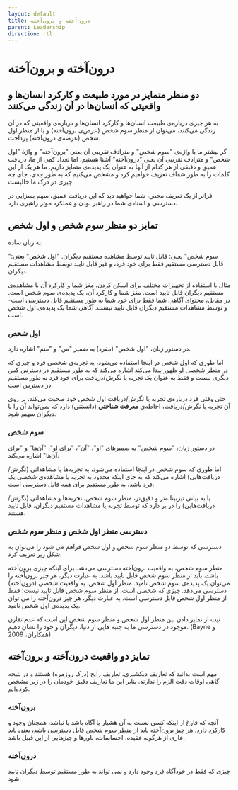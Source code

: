 ```yaml
---
layout: default
title: درون‌آخته و برون‌آخته
parent: Leadership
direction: rtl
---
```


# درون‌آخته و برون‌آخته
## دو منظر متمایز در مورد طبیعت و کارکرد انسان‌ها و واقعیتی که انسان‌ها در آن زندگی می‌کنند
به هر چیزی دربارەی طبیعت انسان‌ها و کارکرد انسان‌ها و دربارەی واقعیتی که در آن زندگی می‌کنند، می‌توان از منظر سوم شخص (عرص‌ی برون‌آخته) و یا از منظر اول شخص (عرصەی درون‌آخته) پرداخت.

گر بیشتر ما با واژه‌ی "سوم شخص" و مترادف تقریبی آن یعنی "برون‌آخته" و واژۀ "اول شخص" و مترادف تقریبی آن یعنی "درون‌آخته" آشنا هستیم، اما تعداد کمی از ما، دریافت عمیق و دقیقی از هر کدام از آنها به عنوان یک پدیدەی متمایز داریم. ما هر یک از این کلمات را به طور شفاف تعریف خواهیم کرد و مشخص می‌کنیم که به طور جدی، جای چه چیزی در درک ما خالیست.

فراتر از یک تعریف محض، شما خواهید دید که این دریافت عمیق، سهم بسزایی در دسترسی و استادی شما در راهبر بودن و عملکرد موثر راهبری دارد.

## تمایز دو منظر سوم شخص و اول شخص
به زبان ساده:

"سوم شخص" یعنی: قابل تایید توسط مشاهده مستقیم دیگران.
"اول شخص" یعنی: قابل دسترسی مستقیم فقط برای خود فرد، و غیر قابل تایید توسط مشاهدات مستقیم دیگران.

مثال با استفاده از تجهیزات مختلف برای اسکن کردن، مغز شما و کارکرد آن با مشاهدەی مستقیم دیگران قابل تایید است. مغز شما و کارکرد آن، یک پدیدەی سوم شخص است. در مقابل، محتوای آگاهی شما فقط برای خود شما به طور مستقیم قابل دسترسی است- و توسط مشاهدات مستقیم دیگران قابل تایید نیست. آگاهی شما یک پدیدەی اول شخص است.

### اول شخص
در دستور زبان، "اول شخص" (مفرد) به ضمیر "من" و "منم" اشاره دارد.

اما طوری که اول شخص در اینجا استفاده می‌شود، به تجربەی شخصی فرد و چیزی که در منظر شخصی او ظهور پیدا می‌کند اشاره می‌کند که به طور مستقیم در دسترس کس دیگری نیست و فقط به عنوان یک تجربه یا نگرش/دریافت برای خود فرد به طور مستقیم در دسترس است.

حتی وقتی فرد دربارەی تجربه یا نگرش/دریافت اول شخص خود صحبت می‌کند، بر روی آن تجربه یا نگرش/دریافت، احاطەی **معرفت شناختی** (دانستنی) دارد که نمی‌تواند آن را با دیگران سهیم شود.

### سوم شخص
در دستور زبان، "سوم شخص" به ضمیرهای "او"، "آن"، "برای او"، "آن‌ها" و "برای آن‌ها" اشاره می‌کند.

اما طوری که سوم شخص در اینجا استفاده می‌شود، به تجربه‌ها یا مشاهداتی (نگرش/دریافت‌هایی) اشاره می‌کند که به جای اینکه محدود به تجربه یا مشاهدەی شخصی یک فرد باشد، به طور مستقیم برای همه قابل دسترسی است.

یا به بیانی تیزبینانه‌تر و دقیق‌‌تر، منظر سوم شخص، تجربه‌ها و مشاهداتی (نگرش/دریافت‌هایی) را در بر دارد که توسط تجربه یا مشاهدات مستقیم دیگران، قابل تایید هستند.

### دسترسی منظر اول شخص و منظر سوم شخص
دسترسی که توسط دو منظر سوم شخص و اول شخص فراهم می شود را می‌توان به شکل زیر تعریف کرد.

منظر سوم شخص، به واقعیت برون‌آخته دسترسی می‌دهد. برای اینکه چیزی برون‌آخته باشد، باید از منظر سوم شخص قابل تایید باشد. به عبارت دیگر، هر چیز برون‌آخته را می‌توان یک پدیدەی سوم شخص نامید.
منظر اول شخص، به واقعیت شخصی (درون‌آخته) دسترسی می‌دهد. چیزی که شخصی است، از منظر سوم شخص قابل تایید نیست؛ فقط از منظر اول شخص قابل دسترسی است. به عبارت دیگر، هر چیز درون‌آخته را می توان یک پدیدەی اول شخص نامید.

نیت از تمایز دادن بین منظر اول شخص و منظر سوم شخص این است که عدم تقارن موجود در دسترسی ما به جنبه هایی از دنیا، دیگران و خود را نشان دهیم. (Bayne و همکاران، 2009)

## تمایز دو واقعیت درون‌آخته و برون‌آخته
مهم است بدانید که تعاریف دیکشنری، تعاریف رایج (درک روزمره) هستند و در نتیجه گاهی اوقات دقت الزم را ندارند. بنابر این ما تعاریف دقیق خودمان را در زیر مشخص کرده‌ایم.

### برون‌آخته
آنچه که فارغ از اینکه کسی نسبت به آن هشیار یا آگاه باشد یا نباشد، همچنان وجود و کارکرد دارد. هر چیز برون‌آخته باید از منظر سوم شخص قابل دسترسی باشد، یعنی باید عاری از هرگونه عقیده، احساسات، باورها و چیزهایی از این قبیل باشد.

### درون‌آخته
چیزی که فقط در خودآگاه فرد وجود دارد و نمی تواند به طور مستقیم توسط دیگران تایید شود.
